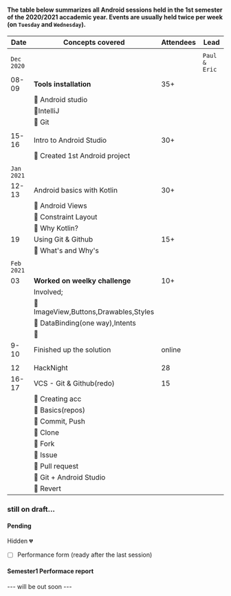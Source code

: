 #### The table below summarizes all Android sessions held in the 1st semester of the 2020/2021 accademic year. Events are usually held twice per week (on `Tuesday` and `Wednesday`).

|     Date     |     Concepts covered      |    Attendees       |     Lead      |
|     ---      |           ---             |       ---          |     ---       |
|              |                           |                    |               |
|  `Dec 2020`  |                           |                    | `Paul & Eric` |
|    08-09     |  **Tools installation**   |       35+          | |
|              | 🔸 Android studio         |                    | |
|              | 🔸IntelliJ                |                    | |
|              | 🔸 Git                    |                    | |
|              |                           |                    | |
|    15-16     | Intro to Android Studio   |       30+          | |
|              | 🔸 Created 1st Android project                 | |             |
|              |                           |                    | |
| `Jan 2021`   |                           |                    | |
|    12-13     |Android basics with Kotlin |        30+         | |
|              | 🔸 Android Views          |                    | |
|              | 🔸 Constraint Layout      |                    | |
|              | 🔸 Why Kotlin?            |                    | |
|     19       |   Using Git & Github      |        15+         | |
|              | 🔸 What's and Why's       |                    | |
|              |                           |                    | |
| `Feb 2021`   |                           |                    | |
|     03       |**Worked on weelky challenge**|        10+      | |
|              | Involved;                 |                    | |
|              | 🔸 ImageView,Buttons,Drawables,Styles          | |             |
|              | 🔸 DataBinding(one way),Intents                | |             |
|              | 🔸                        |                    | |
|     9-10     |  Finished up the solution |       online       | |
|              |                           |                    | |
|      12      |         HackNight         |          28        | |
|    16-17     |  VCS - Git & Github(redo) |          15        | |
|              | 🔸 Creating acc            |                   | |
|              | 🔸 Basics(repos)           |                   | |
|              | 🔸 Commit, Push            |                   | |
|              | 🔸 Clone                   |                   | |
|              | 🔸 Fork                    |                   | |
|              | 🔸 Issue                   |                   | |
|              | 🔸 Pull request            |                   | |
|              | 🔸 Git + Android Studio    |                   | |
|              | 🔸 Revert                  |                   | |


### still on draft...

#### Pending
Hidden 💔
<!--
- [ ] Permissions
- [ ] Dialogs
- [ ] Intro to JetPack :rocket:
-->
- [ ] Performance form (ready after the last session)

#### Semester1 Performace report

--- will be out soon ---
